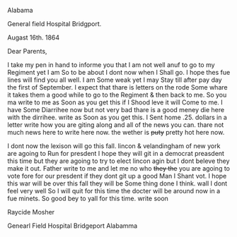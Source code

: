 Alabama

General field Hospital Bridgport.

Augast 16th. 1864

Dear Parents,

I take my pen in hand to informe you that I am not well anuf to go to my Regiment yet  I am So to be about I dont now when I Shall go. I hope thes fue lines will find you all well. I am Some weak yet I may Stay till after pay day the first of September. I expect that thare is letters on the rode Some whare  it takes them a good while to go to the Regiment & then back to me. So you ma write to me as Soon as you get this  if I Shood leve it will Come to me. I have Some Diarrihee now but not very bad thare is a good meney die here with the dirrihee. write as Soon as you get this. I Sent home .25. dollars in a letter  write how you are giting along and all of the news you can. thare not much news here to write here now. the wether is ~~puty~~ pretty hot here now.

I dont now the lexison will go this fall. lincon & velandingham of new york are agoing to Run for presdent I hope they will git in a democrat preasdent this time but they are agoing to try to elect lincon agin but I dont beleve they make it out. Father write to me and let me no who ~~they the~~ you are agoing to vote fore for our presdent  if they dont git up a good Man I Shant vot. I hope this war will be over this fall  they will be Some thing done I think. wall I dont feel very well So I will quit for this time  the docter will be around now in a fue minets. So good bey to yall for this time. write soon  

Raycide Mosher 

Genearl Field Hospital Bridgeport Alabamma